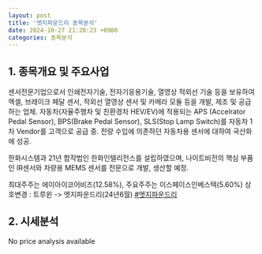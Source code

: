 ```yaml
---
layout: post
title: '엣지파운드리 종목분석'
date: 2024-10-27 21:20:23 +0900
categories: 종목분석
---
```


## 1. 종목개요 및 주요사업

센서전문기업으로서 인쇄전자기술, 전자기응용기술, 열영상 적외선 기술 등을 보유하여 엑셀, 브레이크 페달 센서, 적외선 열영상 센서 및 카메라 모듈 등을 개발, 제조 및 공급하는 업체. 자동차(자율주행차 및 친환경차 HEV/EV)에 적용되는 APS (Accelrator Pedal Sensor), BPS(Brake  Pedal Sensor), SLS(Stop Lamp Switch)를 자동차 1차 Vendor를 고객으로 공급 중. 전량 수입에 의존하던 자동차용 센서에 대하여 국산화에 성공.

한화시스템과 21년 합작법인 한화인텔리전스를 설립하였으며, 나이트비전의 핵심 부품인 IR센서와 차량용 MEMS 센서를 전문으로 개발, 생산할 예정.

최대주주는 에이아이코어비즈(12.58%), 주요주주는 이스페이스인베스텍(5.60%) 상호변경 : 트루윈 -> 엣지파운드리(24년6월)
[#엣지파운드리](#)

## 2. 시세분석

No price analysis available
